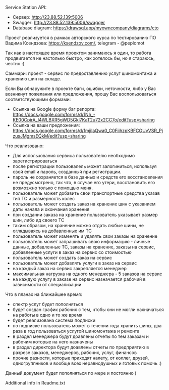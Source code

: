 Service Station API:
 - Сервер: http://23.88.52.139:5006
 - Swagger: http://23.88.52.139:5006/swagger
 - Database diagram: https://drawsql.app/myowncompany/diagrams/cto

Проект реализуется в рамках авторского курса по тестированию ПО Вадима Ксендзова: https://ksendzov.com/, telegram - @peplomot

Так как в настоящее время проектом занимаюсь я один, то работа продвигается не настолько быстро, как хотелось бы, но я стараюсь, честно :)

Саммари: проект - сервис по предоставлению услуг шиномонтажа и хранению шин на складе.

Если Вы обнаружите в проекте баги, ошибки, неточности, либо у Вас возникнут пожелания или предложения, прошу Вас воспользоваться соответствующими формами:
 - Ссылка на Google форму баг репорта: https://docs.google.com/forms/d/1Nh_-KE00CpirA_I4WLBXR5gWD5Gkl7KaT2u72x2CC7o/edit?usp=sharing
 - Ссылка на ваши предложения: https://docs.google.com/forms/d/1mjiIaQwa0_C0FiihzpKBFCOUvVSR_PjzusJMgmsEQkM/edit?usp=sharing

Что реализовано:
  - Для использования сервиса пользователю необходимо зарегистрироваться
  - после регистрации пользовалель может залогиниться, используя свой email и пароль, созданный при регистрации.
  - пароль не сохраняется в базе данных и средств его восстановления не предусмотрено, так что, в случае его утери, восстановить его возмозжно только с помощью меня.
  - пользователь может добавить свои транспортные средства указав тип ТС и размерность колес
  - пользователь может создать заказ на хранение шин с указанием даты начала и окончания хранения
  - при создании заказа на хранение пользователь указывает размер шин, либо ид своего ТС
  - таким образом, на хранение можно отдать любые шины, не оглядываясь на добавленные им ТС
  - пользователь может изменять и удалять свои заказы на хранение
  - пользователь может запрашивать свою информацию - личные данные, добавленные ТС, заказы на хранение, заказы на сервис, добавленные услуги в заказ на сервис со стоимостью
  - пользователь может создать заказ на сервис
  - пользователь может добавлять услуги в заказ на сервис
  - на каждый заказ на сервис закрепляется менеджер
  - максимальная нагрузка на одного менеджера - 5 заказов на сервис
  - на каждую услугу в заказе на сервис назначается рабочий в зависимости от специализации
  

Что в планах на ближайшее время:
  - спектр услуг будет пополняться
  - будет создан график рабочих с тем, чтобы они не могли нахначаться на работы в одно и то же время
  - будет реализована система подписки
  - по подписке пользователь может в течении года хранить шины, два раза в год пользоваться услугой шиномонтажа и ремонта
  - в раздел менеджера будут доавлены отчеты по тем заказам и рабочим которые на него назначены
  - в раздел директора будут доавлены отчеты по предприятию в разрезе заказов, менеджеров, рабочих, услуг, финансов
  - прочие разности, которые приходят налету, от коллег, друзей, одногруппников и вообще всех неравнодушных и готовых помочь :)

Данный документ будет пополняться по мере и постоянно )

Additional info in Readme.txt
